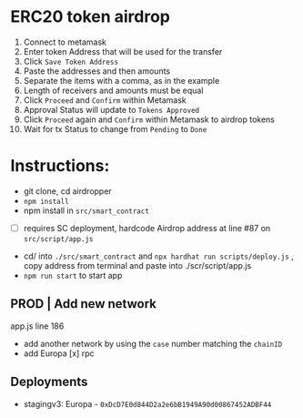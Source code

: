 # ERC20 token airdrop
1. Connect to metamask
2. Enter token Address that will be used for the transfer
3. Click ```Save Token Address```
4. Paste the addresses and then amounts
5. Separate the items with a comma, as in the example
6. Length of receivers and amounts must be equal
7. Click ```Proceed``` and ```Confirm``` within Metamask
8. Approval Status will update to ```Tokens Approved```
9. Click ```Proceed``` again and ```Confirm``` within Metamask to airdrop tokens
10. Wait for tx Status to change from ```Pending``` to ```Done```

# Instructions:
- git clone, cd airdropper
- ```npm install```
- npm install in ```src/smart_contract```
- [ ] requires SC deployment, hardcode Airdrop address at line #87 on ```src/script/app.js```
- cd/ into ```./src/smart_contract``` and ```npx hardhat run scripts/deploy.js``` , copy address from terminal and paste into ./scr/script/app.js
- ```npm run start``` to start app

## PROD | Add new network
app.js line 186
- add another network by using the ```case``` number matching the  ```chainID```
- add Europa [x] rpc

## Deployments
- stagingv3: Europa - `0xDcD7E0d844D2a2e6bB1949A90d00867452ADBF44`





